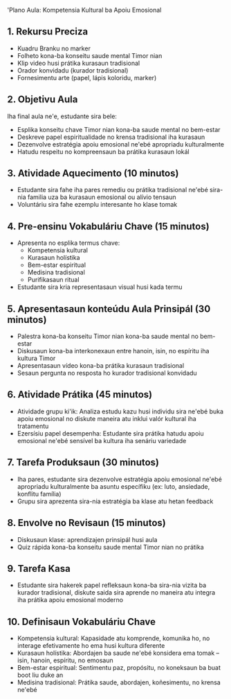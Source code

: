 'Plano Aula: Kompetensia Kultural ba Apoiu Emosional

## 1. Rekursu Preciza

- Kuadru Branku no marker
- Folheto kona-ba konseitu saude mental Timor nian
- Klip video husi prátika kurasaun tradisional
- Orador konvidadu (kurador tradisional)
- Fornesimentu arte (papel, lápis koloridu, marker)

## 2. Objetivu Aula

Iha final aula ne'e, estudante sira bele:
- Esplika konseitu chave Timor nian kona-ba saude mental no bem-estar
- Deskreve papel espiritualidade no krensa tradisional iha kurasaun
- Dezenvolve estratégia apoiu emosional ne'ebé apropriadu kulturalmente
- Hatudu respeitu no kompreensaun ba prátika kurasaun lokál

## 3. Atividade Aquecimento (10 minutos)

- Estudante sira fahe iha pares remediu ou prátika tradisional ne'ebé sira-nia familia uza ba kurasaun emosional ou alívio tensaun
- Voluntáriu sira fahe ezemplu interesante ho klase tomak

## 4. Pre-ensinu Vokabuláriu Chave (15 minutos)

- Apresenta no esplika termus chave:
  - Kompetensia kultural
  - Kurasaun holístika
  - Bem-estar espiritual
  - Medisina tradisional
  - Purifikasaun ritual
- Estudante sira kria representasaun visual husi kada termu

## 5. Apresentasaun konteúdu Aula Prinsipál (30 minutos)

- Palestra kona-ba konseitu Timor nian kona-ba saude mental no bem-estar
- Diskusaun kona-ba interkonexaun entre hanoin, isin, no espíritu iha kultura Timor
- Apresentasaun vídeo kona-ba prátika kurasaun tradisional
- Sesaun pergunta no resposta ho kurador tradisional konvidadu

## 6. Atividade Prátika (45 minutos)

- Atividade grupu ki'ik: Analiza estudu kazu husi individu sira ne'ebé buka apoiu emosional no diskute maneira atu inklui valór kultural iha tratamentu
- Ezersísiu papel desempenha: Estudante sira prátika hatudu apoiu emosional ne'ebé sensível ba kultura iha senáriu variedade

## 7. Tarefa Produksaun (30 minutos)

- Iha pares, estudante sira dezenvolve estratégia apoiu emosional ne'ebé apropriadu kulturalmente ba asuntu específiku (ex: luto, ansiedade, konflitu família)
- Grupu sira aprezenta sira-nia estratégia ba klase atu hetan feedback

## 8. Envolve no Revisaun (15 minutos)

- Diskusaun klase: aprendizajen prinsipál husi aula
- Quiz rápida kona-ba konseitu saude mental Timor nian no prátika

## 9. Tarefa Kasa

- Estudante sira hakerek papel refleksaun kona-ba sira-nia vizita ba kurador tradisional, diskute saida sira aprende no maneira atu integra iha prátika apoiu emosional moderno

## 10. Definisaun Vokabuláriu Chave

- Kompetensia kultural: Kapasidade atu komprende, komunika ho, no interage efetivamente ho ema husi kultura diferente
- Kurasaun holístika: Abordajen ba saude ne'ebé konsidera ema tomak – isin, hanoin, espíritu, no emosaun
- Bem-estar espiritual: Sentimentu paz, propósitu, no koneksaun ba buat boot liu duke an
- Medisina tradisional: Prátika saude, abordajen, koñesimentu, no krensa ne'ebé